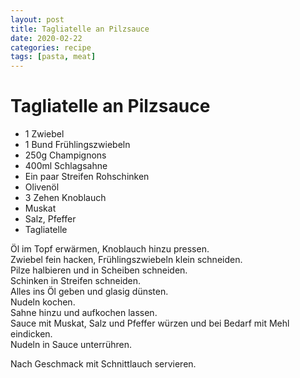 ```yaml
---
layout: post
title: Tagliatelle an Pilzsauce
date: 2020-02-22
categories: recipe
tags: [pasta, meat]
---
```

# Tagliatelle an Pilzsauce

- 1 Zwiebel
- 1 Bund Frühlingszwiebeln
- 250g Champignons
- 400ml Schlagsahne
- Ein paar Streifen Rohschinken
- Olivenöl
- 3 Zehen Knoblauch
- Muskat
- Salz, Pfeffer
- Tagliatelle

Öl im Topf erwärmen, Knoblauch hinzu pressen.  
Zwiebel fein hacken, Frühlingszwiebeln klein schneiden.  
Pilze halbieren und in Scheiben schneiden.  
Schinken in Streifen schneiden.  
Alles ins Öl geben und glasig dünsten.  
Nudeln kochen.  
Sahne hinzu und aufkochen lassen.  
Sauce mit Muskat, Salz und Pfeffer würzen und bei Bedarf mit Mehl eindicken.  
Nudeln in Sauce unterrühren.  
  
Nach Geschmack mit Schnittlauch servieren.  
